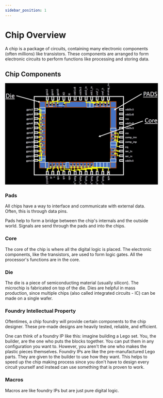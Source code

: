 ```yaml
---
sidebar_position: 1
---
```



# Chip Overview

A chip is a package of circuits, containing many electronic components (often millions) like transistors. These components are arranged to form electronic circuits to perform functions like processing and storing data.

## Chip Components

![Chip components](./Chip-Images/chipcomponents.png)

### Pads

All chips have a way to interface and communicate with external data. Often, this is through data pins.

Pads help to form a bridge between the chip's internals and the outside world. Signals are send through the pads and into the chips.

### Core

The core of the chip is where all the digital logic is placed. The electronic components, like the transistors, are used to form logic gates. All the processor's functions are in the core.

### Die

The die is a piece of semiconducting material (usually silicon). The microchip is fabricated on top of the die. Dies are helpful in mass production, since multiple chips (also called integrated circuits - IC) can be made on a single wafer.

### Foundry Intellectual Property

Oftentimes, a chip foundry will provide certain components to the chip designer. These pre-made designs are heavily tested, reliable, and efficient.

One can think of a foundry IP like this: imagine building a Lego set. You, the builder, are the one who puts the blocks together. You can put them in any configuration you want to. However, you aren't the one who makes the plastic pieces themselves. Foundry IPs are like the pre-manufactured Lego parts. They are given to the builder to use how they want. This helps to speed up the chip making process since you don't have to design every circuit yourself and instead can use something that is proven to work.

### Macros

Macros are like foundry IPs but are just pure digital logic.
